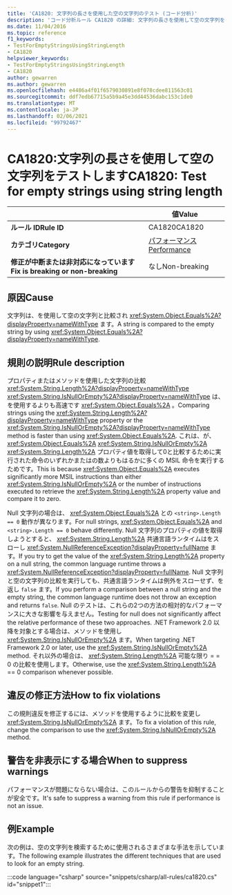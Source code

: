 ```yaml
---
title: 'CA1820: 文字列の長さを使用した空の文字列のテスト (コード分析)'
description: 'コード分析ルール CA1820 の詳細: 文字列の長さを使用して空の文字列をテストする'
ms.date: 11/04/2016
ms.topic: reference
f1_keywords:
- TestForEmptyStringsUsingStringLength
- CA1820
helpviewer_keywords:
- TestForEmptyStringsUsingStringLength
- CA1820
author: gewarren
ms.author: gewarren
ms.openlocfilehash: e4486a4f01f6579030891e8f078cdee811563c01
ms.sourcegitcommit: ddf7edb67715a5b9a45e3dd44536dabc153c1de0
ms.translationtype: MT
ms.contentlocale: ja-JP
ms.lasthandoff: 02/06/2021
ms.locfileid: "99792467"
---
```

# <a name="ca1820-test-for-empty-strings-using-string-length"></a><span data-ttu-id="2df2e-103">CA1820:文字列の長さを使用して空の文字列をテストします</span><span class="sxs-lookup"><span data-stu-id="2df2e-103">CA1820: Test for empty strings using string length</span></span>

| | <span data-ttu-id="2df2e-104">値</span><span class="sxs-lookup"><span data-stu-id="2df2e-104">Value</span></span> |
|-|-|
| <span data-ttu-id="2df2e-105">**ルール ID**</span><span class="sxs-lookup"><span data-stu-id="2df2e-105">**Rule ID**</span></span> |<span data-ttu-id="2df2e-106">CA1820</span><span class="sxs-lookup"><span data-stu-id="2df2e-106">CA1820</span></span>|
| <span data-ttu-id="2df2e-107">**カテゴリ**</span><span class="sxs-lookup"><span data-stu-id="2df2e-107">**Category**</span></span> |[<span data-ttu-id="2df2e-108">パフォーマンス</span><span class="sxs-lookup"><span data-stu-id="2df2e-108">Performance</span></span>](performance-warnings.md)|
| <span data-ttu-id="2df2e-109">**修正が中断または非対応になっています**</span><span class="sxs-lookup"><span data-stu-id="2df2e-109">**Fix is breaking or non-breaking**</span></span> |<span data-ttu-id="2df2e-110">なし</span><span class="sxs-lookup"><span data-stu-id="2df2e-110">Non-breaking</span></span>|

## <a name="cause"></a><span data-ttu-id="2df2e-111">原因</span><span class="sxs-lookup"><span data-stu-id="2df2e-111">Cause</span></span>

<span data-ttu-id="2df2e-112">文字列は、を使用して空の文字列と比較され <xref:System.Object.Equals%2A?displayProperty=nameWithType> ます。</span><span class="sxs-lookup"><span data-stu-id="2df2e-112">A string is compared to the empty string by using <xref:System.Object.Equals%2A?displayProperty=nameWithType>.</span></span>

## <a name="rule-description"></a><span data-ttu-id="2df2e-113">規則の説明</span><span class="sxs-lookup"><span data-stu-id="2df2e-113">Rule description</span></span>

<span data-ttu-id="2df2e-114">プロパティまたはメソッドを使用した文字列の比較 <xref:System.String.Length%2A?displayProperty=nameWithType> <xref:System.String.IsNullOrEmpty%2A?displayProperty=nameWithType> は、を使用するよりも高速です <xref:System.Object.Equals%2A> 。</span><span class="sxs-lookup"><span data-stu-id="2df2e-114">Comparing strings using the <xref:System.String.Length%2A?displayProperty=nameWithType> property or the <xref:System.String.IsNullOrEmpty%2A?displayProperty=nameWithType> method is faster than using <xref:System.Object.Equals%2A>.</span></span> <span data-ttu-id="2df2e-115">これは、が、 <xref:System.Object.Equals%2A> <xref:System.String.IsNullOrEmpty%2A> <xref:System.String.Length%2A> プロパティ値を取得して0と比較するために実行された命令のいずれかまたはの数よりもはるかに多くの MSIL 命令を実行するためです。</span><span class="sxs-lookup"><span data-stu-id="2df2e-115">This is because <xref:System.Object.Equals%2A> executes significantly more MSIL instructions than either <xref:System.String.IsNullOrEmpty%2A> or the number of instructions executed to retrieve the <xref:System.String.Length%2A> property value and compare it to zero.</span></span>

<span data-ttu-id="2df2e-116">Null 文字列の場合は、 <xref:System.Object.Equals%2A> との `<string>.Length == 0` 動作が異なります。</span><span class="sxs-lookup"><span data-stu-id="2df2e-116">For null strings, <xref:System.Object.Equals%2A> and `<string>.Length == 0` behave differently.</span></span> <span data-ttu-id="2df2e-117">Null 文字列のプロパティの値を取得しようとすると、 <xref:System.String.Length%2A> 共通言語ランタイムはをスローし <xref:System.NullReferenceException?displayProperty=fullName> ます。</span><span class="sxs-lookup"><span data-stu-id="2df2e-117">If you try to get the value of the <xref:System.String.Length%2A> property on a null string, the common language runtime throws a <xref:System.NullReferenceException?displayProperty=fullName>.</span></span> <span data-ttu-id="2df2e-118">Null 文字列と空の文字列の比較を実行しても、共通言語ランタイムは例外をスローせず、を返し `false` ます。</span><span class="sxs-lookup"><span data-stu-id="2df2e-118">If you perform a comparison between a null string and the empty string, the common language runtime does not throw an exception and returns `false`.</span></span> <span data-ttu-id="2df2e-119">Null のテストは、これらの2つの方法の相対的なパフォーマンスに大きな影響を与えません。</span><span class="sxs-lookup"><span data-stu-id="2df2e-119">Testing for null does not significantly affect the relative performance of these two approaches.</span></span> <span data-ttu-id="2df2e-120">.NET Framework 2.0 以降を対象とする場合は、メソッドを使用し <xref:System.String.IsNullOrEmpty%2A> ます。</span><span class="sxs-lookup"><span data-stu-id="2df2e-120">When targeting .NET Framework 2.0 or later, use the <xref:System.String.IsNullOrEmpty%2A> method.</span></span> <span data-ttu-id="2df2e-121">それ以外の場合は、 <xref:System.String.Length%2A> 可能な限り = = 0 の比較を使用します。</span><span class="sxs-lookup"><span data-stu-id="2df2e-121">Otherwise, use the <xref:System.String.Length%2A> == 0 comparison whenever possible.</span></span>

## <a name="how-to-fix-violations"></a><span data-ttu-id="2df2e-122">違反の修正方法</span><span class="sxs-lookup"><span data-stu-id="2df2e-122">How to fix violations</span></span>

<span data-ttu-id="2df2e-123">この規則違反を修正するには、メソッドを使用するように比較を変更し <xref:System.String.IsNullOrEmpty%2A> ます。</span><span class="sxs-lookup"><span data-stu-id="2df2e-123">To fix a violation of this rule, change the comparison to use the <xref:System.String.IsNullOrEmpty%2A> method.</span></span>

## <a name="when-to-suppress-warnings"></a><span data-ttu-id="2df2e-124">警告を非表示にする場合</span><span class="sxs-lookup"><span data-stu-id="2df2e-124">When to suppress warnings</span></span>

<span data-ttu-id="2df2e-125">パフォーマンスが問題にならない場合は、このルールからの警告を抑制することが安全です。</span><span class="sxs-lookup"><span data-stu-id="2df2e-125">It's safe to suppress a warning from this rule if performance is not an issue.</span></span>

## <a name="example"></a><span data-ttu-id="2df2e-126">例</span><span class="sxs-lookup"><span data-stu-id="2df2e-126">Example</span></span>

<span data-ttu-id="2df2e-127">次の例は、空の文字列を検索するために使用されるさまざまな手法を示しています。</span><span class="sxs-lookup"><span data-stu-id="2df2e-127">The following example illustrates the different techniques that are used to look for an empty string.</span></span>

:::code language="csharp" source="snippets/csharp/all-rules/ca1820.cs" id="snippet1":::
